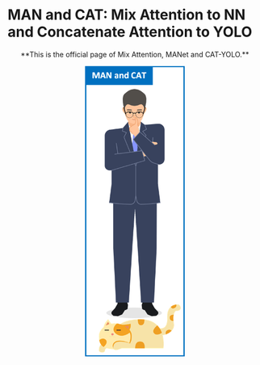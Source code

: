 # MAN and CAT: Mix Attention to NN and Concatenate Attention to YOLO
<div align="center">
  <p>**This is the official page of Mix Attention, MANet and CAT-YOLO.**</p>
  <img src="https://github.com/GuanRunwei/MAN-and-CAT/blob/main/logo1.png" width=200 alt="CAT-YOLO">
 </div>


